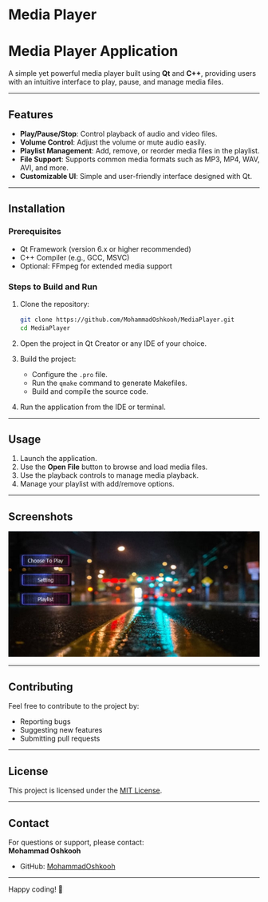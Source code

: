 <h1>Media Player</h1>


# Media Player Application  

A simple yet powerful media player built using **Qt** and **C++**, providing users with an intuitive interface to play, pause, and manage media files.

---

## Features  
- **Play/Pause/Stop**: Control playback of audio and video files.  
- **Volume Control**: Adjust the volume or mute audio easily.  
- **Playlist Management**: Add, remove, or reorder media files in the playlist.  
- **File Support**: Supports common media formats such as MP3, MP4, WAV, AVI, and more.  
- **Customizable UI**: Simple and user-friendly interface designed with Qt.  

---

## Installation  

### Prerequisites  
- Qt Framework (version 6.x or higher recommended)  
- C++ Compiler (e.g., GCC, MSVC)  
- Optional: FFmpeg for extended media support  

### Steps to Build and Run  
1. Clone the repository:  
   ```bash  
   git clone https://github.com/MohammadOshkooh/MediaPlayer.git  
   cd MediaPlayer  
   ```  

2. Open the project in Qt Creator or any IDE of your choice.  

3. Build the project:  
   - Configure the `.pro` file.  
   - Run the `qmake` command to generate Makefiles.  
   - Build and compile the source code.  

4. Run the application from the IDE or terminal.  

---

## Usage  
1. Launch the application.  
2. Use the **Open File** button to browse and load media files.  
3. Use the playback controls to manage media playback.  
4. Manage your playlist with add/remove options.  

---

## Screenshots  

<img src="https://github.com/MohammadOshkooh/mediaPlayer/blob/master/static/image/Screenshot 2025-01-28 at 01-17-27 Screenshot 2025-01-28 at 01-15-40 1.jpg (JPEG Image 1280 × 694 pixels).png (PNG Image 634 × 320 pixels).png?raw=true" alt="MediaPlayer">

---

## Contributing  
Feel free to contribute to the project by:  
- Reporting bugs  
- Suggesting new features  
- Submitting pull requests  

---

## License  
This project is licensed under the [MIT License](LICENSE).  

---

## Contact  
For questions or support, please contact:  
**Mohammad Oshkooh**  
- GitHub: [MohammadOshkooh](https://github.com/MohammadOshkooh)  

---

Happy coding! 🎉  
